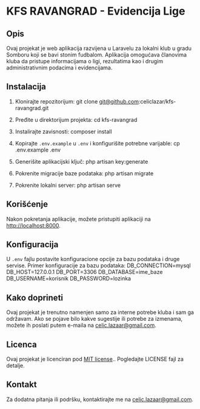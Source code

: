 # KFS RAVANGRAD - Evidencija Lige

## Opis
Ovaj projekat je web aplikacija razvijena u Laravelu za lokalni klub u gradu Somboru koji se bavi stonim fudbalom.
Aplikacija omogućava članovima kluba da pristupe informacijama o ligi, rezultatima kao i drugim administrativnim podacima i evidencijama.

## Instalacija
1. Klonirajte repozitorijum:
   git clone git@github.com:celiclazar/kfs-ravangrad.git

2. Pređite u direktorijum projekta:
   cd kfs-ravangrad

3. Instalirajte zavisnosti:
   composer install

4. Kopirajte `.env.example` u `.env` i konfigurišite potrebne varijable:
   cp .env.example .env

5. Generišite aplikacijski ključ:
   php artisan key:generate

6. Pokrenite migracije baze podataka:
   php artisan migrate

7. Pokrenite lokalni server:
   php artisan serve

## Korišćenje
Nakon pokretanja aplikacije, možete pristupiti aplikaciji na [http://localhost:8000](http://localhost:8000).

## Konfiguracija
U `.env` fajlu postavite konfiguracione opcije za bazu podataka i druge servise. Primer konfiguracije za bazu podataka:
DB_CONNECTION=mysql
DB_HOST=127.0.0.1
DB_PORT=3306
DB_DATABASE=ime_baze
DB_USERNAME=korisnik
DB_PASSWORD=lozinka

## Kako doprineti
Ovaj projekat je trenutno namenjen samo za interne potrebe kluba i sam ga održavam.
Ako se pojave bilo kakve sugestije ili potrebe za izmenama, možete ih poslati putem e-maila na [celic.lazaar@gmail.com](mailto:celic.lazaar@gmail.com).

## Licenca
Ovaj projekat je licenciran pod [MIT license](https://opensource.org/licenses/MIT).. Pogledajte LICENSE fajl za detalje.

## Kontakt
Za dodatna pitanja ili podršku, kontaktirajte me na [celic.lazaar@gmail.com](mailto:ecelic.lazaar@gmail.com).
